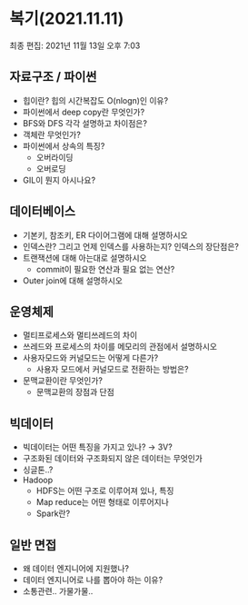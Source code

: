 # 복기(2021.11.11)

최종 편집: 2021년 11월 13일 오후 7:03

## 자료구조 / 파이썬

- 힙이란? 힙의 시간복잡도 O(nlogn)인 이유?
- 파이썬에서 deep copy란 무엇인가?
- BFS와 DFS 각각 설명하고 차이점은?
- 객체란 무엇인가?
- 파이썬에서 상속의 특징?
    - 오버라이딩
    - 오버로딩
- GIL이 뭔지 아시나요?

## 데이터베이스

- 기본키, 참조키, ER 다이어그램에 대해 설명하시오
- 인덱스란? 그리고 언제 인덱스를 사용하는지? 인덱스의 장단점은?
- 트랜잭션에 대해 아는대로 설명하시오
    - commit이 필요한 연산과 필요 없는 연산?
- Outer join에 대해 설명하시오

## 운영체제

- 멀티프로세스와 멀티쓰레드의 차이
- 쓰레드와 프로세스의 차이를 메모리의 관점에서 설명하시오
- 사용자모드와 커널모드는 어떻게 다른가?
    - 사용자 모드에서 커널모드로 전환하는 방법은?
- 문맥교환이란 무엇인가?
    - 문맥교환의 장점과 단점
    

## 빅데이터

- 빅데이터는 어떤 특징을 가지고 있나? → 3V?
- 구조화된 데이터와 구조화되지 않은 데이터는 무엇인가
- 싱글톤..?
- Hadoop
    - HDFS는 어떤 구조로 이루어져 있나, 특징
    - Map reduce는 어떤 형태로 이루어지나
    - Spark란?
    

## 일반 면접

- 왜 데이터 엔지니어에 지원했나?
- 데이터 엔지니어로 나를 뽑아야 하는 이유?
- 소통관련.. 가물가물..